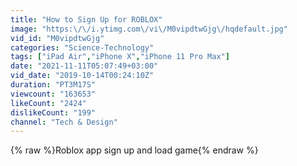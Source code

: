 ```yaml
---
title: "How to Sign Up for ROBLOX"
image: "https:\/\/i.ytimg.com\/vi\/M0vipdtwGjg\/hqdefault.jpg"
vid_id: "M0vipdtwGjg"
categories: "Science-Technology"
tags: ["iPad Air","iPhone X","iPhone 11 Pro Max"]
date: "2021-11-11T05:07:49+03:00"
vid_date: "2019-10-14T00:24:10Z"
duration: "PT3M17S"
viewcount: "163653"
likeCount: "2424"
dislikeCount: "199"
channel: "Tech & Design"
---
```

{% raw %}Roblox app sign up and load game{% endraw %}
